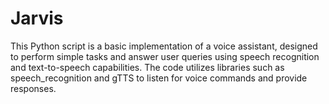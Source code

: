 # Jarvis
This Python script is a basic implementation of a voice assistant, designed to perform simple tasks and answer user queries using speech recognition and text-to-speech capabilities. The code utilizes libraries such as speech_recognition and gTTS to listen for voice commands and provide responses.
